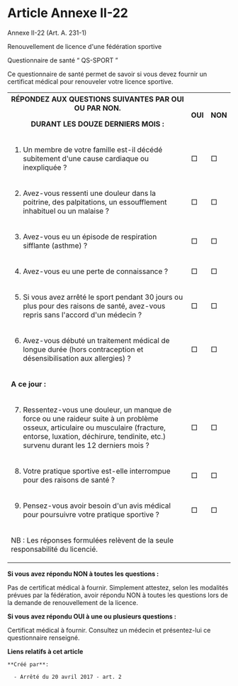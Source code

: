# Article Annexe II-22

Annexe II-22 (Art. A. 231-1)

Renouvellement de licence d'une fédération sportive

Questionnaire de santé “ QS-SPORT ”

Ce questionnaire de santé permet de savoir si vous devez fournir un certificat médical pour renouveler votre licence
sportive.

<table>
  <tbody>
    <tr>
      <th>RÉPONDEZ AUX QUESTIONS SUIVANTES PAR OUI OU PAR NON.

DURANT LES DOUZE DERNIERS MOIS :</th>
      <th>

OUI</th>
      <th>

NON</th>
    </tr>
    <tr>
      <td align="left">

1) Un membre de votre famille est-il décédé subitement d'une cause cardiaque ou inexpliquée ?</td>
      <td align="left">

□</td>
      <td align="left">

□</td>
    </tr>
    <tr>
      <td align="left">

2) Avez-vous ressenti une douleur dans la poitrine, des palpitations, un essoufflement inhabituel ou un malaise ?</td>
      <td align="left">

□</td>
      <td align="left">

□</td>
    </tr>
    <tr>
      <td align="left">

3) Avez-vous eu un épisode de respiration sifflante (asthme) ?</td>
      <td align="left">

□</td>
      <td align="left">

□</td>
    </tr>
    <tr>
      <td align="left">

4) Avez-vous eu une perte de connaissance ?</td>
      <td align="left">

□</td>
      <td align="left">

□</td>
    </tr>
    <tr>
      <td align="left">

5) Si vous avez arrêté le sport pendant 30 jours ou plus pour des raisons de santé, avez-vous repris sans l'accord d'un
médecin ?</td>
      <td align="left">

□</td>
      <td align="left">

□</td>
    </tr>
    <tr>
      <td align="left">

6) Avez-vous débuté un traitement médical de longue durée (hors contraception et désensibilisation aux allergies) ?</td>
      <td align="left">

□</td>
      <td align="left">

□</td>
    </tr>
    <tr>
      <td align="left">

**A ce jour :**

</td>
      <td align="left">
      </td><td align="left">
    </td></tr>
    <tr>
      <td align="left">

7) Ressentez-vous une douleur, un manque de force ou une raideur suite à un problème osseux, articulaire ou musculaire
(fracture, entorse, luxation, déchirure, tendinite, etc.) survenu durant les 12 derniers mois ?</td>
      <td align="left">

□</td>
      <td align="left">

□</td>
    </tr>
    <tr>
      <td align="left">

8) Votre pratique sportive est-elle interrompue pour des raisons de santé ?</td>
      <td align="left">

□</td>
      <td align="left">

□</td>
    </tr>
    <tr>
      <td align="left">

9) Pensez-vous avoir besoin d'un avis médical pour poursuivre votre pratique sportive ?</td>
      <td align="left">

□</td>
      <td align="left">

□</td>
    </tr>
    <tr>
      <td align="left">

NB : Les réponses formulées relèvent de la seule responsabilité du licencié.</td>
      <td align="left">
      </td><td align="left">
    </td></tr>
  </tbody>
</table>

**Si vous avez répondu NON à toutes les questions :**

Pas de certificat médical à fournir. Simplement attestez, selon les modalités prévues par la fédération, avoir répondu NON à
toutes les questions lors de la demande de renouvellement de la licence.

**Si vous avez répondu OUI à une ou plusieurs questions :**

Certificat médical à fournir. Consultez un médecin et présentez-lui ce questionnaire renseigné.

**Liens relatifs à cet article**

	**Créé par**:

	  - Arrêté du 20 avril 2017 - art. 2
